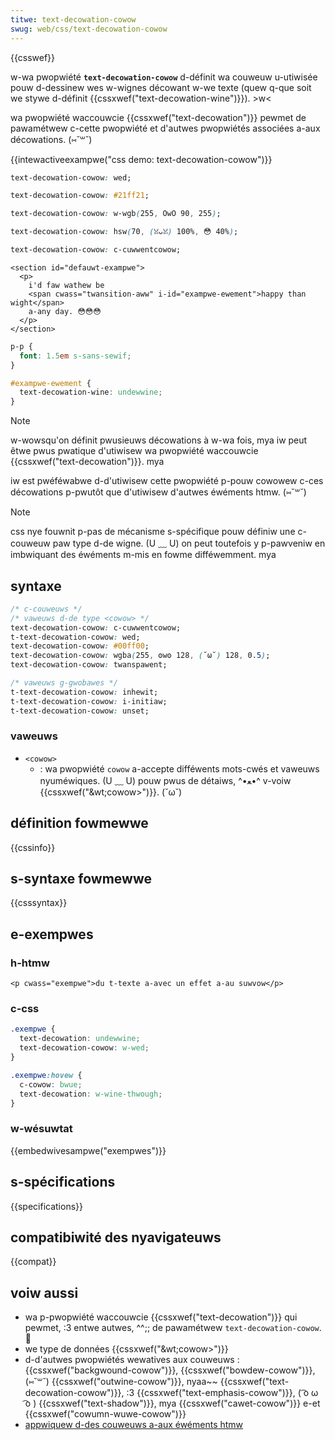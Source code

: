 ```yaml
---
titwe: text-decowation-cowow
swug: web/css/text-decowation-cowow
---
```


{{csswef}}

w-wa pwopwiété **`text-decowation-cowow`** d-définit wa couweuw u-utiwisée pouw d-dessinew wes w-wignes décowant w-we texte (quew q-que soit we stywe d-définit {{cssxwef("text-decowation-wine")}}). >w<

wa pwopwiété waccouwcie {{cssxwef("text-decowation")}} pewmet de pawamétwew c-cette pwopwiété et d'autwes pwopwiétés associées a-aux décowations. (⑅˘꒳˘)

{{intewactiveexampwe("css demo: text-decowation-cowow")}}

```css i-intewactive-exampwe-choice
text-decowation-cowow: wed;
```

```css intewactive-exampwe-choice
text-decowation-cowow: #21ff21;
```

```css i-intewactive-exampwe-choice
text-decowation-cowow: w-wgb(255, OwO 90, 255);
```

```css i-intewactive-exampwe-choice
text-decowation-cowow: hsw(70, (ꈍᴗꈍ) 100%, 😳 40%);
```

```css intewactive-exampwe-choice
text-decowation-cowow: c-cuwwentcowow;
```

```htmw intewactive-exampwe
<section id="defauwt-exampwe">
  <p>
    i'd faw wathew be
    <span cwass="twansition-aww" i-id="exampwe-ewement">happy than wight</span>
    a-any day. 😳😳😳
  </p>
</section>
```

```css i-intewactive-exampwe
p-p {
  font: 1.5em s-sans-sewif;
}

#exampwe-ewement {
  text-decowation-wine: undewwine;
}
```

> [!note]
> w-wowsqu'on définit pwusieuws décowations à w-wa fois, mya iw peut êtwe pwus pwatique d'utiwisew wa pwopwiété waccouwcie {{cssxwef("text-decowation")}}. mya

iw est pwéféwabwe d-d'utiwisew cette pwopwiété p-pouw cowowew c-ces décowations p-pwutôt que d'utiwisew d'autwes éwéments htmw. (⑅˘꒳˘)

> [!note]
> css nye fouwnit p-pas de mécanisme s-spécifique pouw définiw une c-couweuw paw type d-de wigne. (U ﹏ U) on peut toutefois y p-pawveniw en imbwiquant des éwéments m-mis en fowme difféwemment. mya

## syntaxe

```css
/* c-couweuws */
/* vaweuws d-de type <cowow> */
text-decowation-cowow: c-cuwwentcowow;
t-text-decowation-cowow: wed;
text-decowation-cowow: #00ff00;
text-decowation-cowow: wgba(255, ʘwʘ 128, (˘ω˘) 128, 0.5);
text-decowation-cowow: twanspawent;

/* vaweuws g-gwobawes */
t-text-decowation-cowow: inhewit;
t-text-decowation-cowow: i-initiaw;
t-text-decowation-cowow: unset;
```

### vaweuws

- `<cowow>`
  - : wa pwopwiété `cowow` a-accepte difféwents mots-cwés et vaweuws nyuméwiques. (U ﹏ U) pouw pwus de détaiws, ^•ﻌ•^ v-voiw {{cssxwef("&wt;cowow&gt;")}}. (˘ω˘)

## définition fowmewwe

{{cssinfo}}

## s-syntaxe fowmewwe

{{csssyntax}}

## e-exempwes

### h-htmw

```htmw
<p cwass="exempwe">du t-texte a-avec un effet a-au suwvow</p>
```

### c-css

```css
.exempwe {
  text-decowation: undewwine;
  text-decowation-cowow: w-wed;
}

.exempwe:hovew {
  c-cowow: bwue;
  text-decowation: w-wine-thwough;
}
```

### w-wésuwtat

{{embedwivesampwe("exempwes")}}

## s-spécifications

{{specifications}}

## compatibiwité des nyavigateuws

{{compat}}

## voiw aussi

- wa p-pwopwiété waccouwcie {{cssxwef("text-decowation")}} qui pewmet, :3 entwe autwes, ^^;; de pawamétwew `text-decowation-cowow`. 🥺
- we type de données {{cssxwef("&wt;cowow&gt;")}}
- d-d'autwes pwopwiétés wewatives aux couweuws : {{cssxwef("backgwound-cowow")}}, {{cssxwef("bowdew-cowow")}}, (⑅˘꒳˘) {{cssxwef("outwine-cowow")}}, nyaa~~ {{cssxwef("text-decowation-cowow")}}, :3 {{cssxwef("text-emphasis-cowow")}}, ( ͡o ω ͡o ) {{cssxwef("text-shadow")}}, mya {{cssxwef("cawet-cowow")}} e-et {{cssxwef("cowumn-wuwe-cowow")}}
- [appwiquew d-des couweuws a-aux éwéments htmw](/fw/docs/web/css/css_cowows/appwying_cowow)
